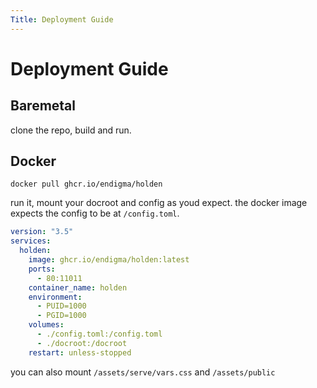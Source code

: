 ```yaml
---
Title: Deployment Guide
---
```


# Deployment Guide

## Baremetal

clone the repo, build and run.

## Docker

`docker pull ghcr.io/endigma/holden`

run it, mount your docroot and config as youd expect. the docker image expects the config to be at `/config.toml`.

```yaml
version: "3.5"
services:
  holden:
    image: ghcr.io/endigma/holden:latest
    ports:
      - 80:11011
    container_name: holden
    environment:
      - PUID=1000
      - PGID=1000
    volumes:
      - ./config.toml:/config.toml
      - ./docroot:/docroot
    restart: unless-stopped
```

you can also mount `/assets/serve/vars.css` and `/assets/public`

